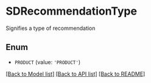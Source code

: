 # SDRecommendationType

Signifies a type of recommendation

## Enum

* `PRODUCT` (value: `'PRODUCT'`)

[[Back to Model list]](../README.md#documentation-for-models) [[Back to API list]](../README.md#documentation-for-api-endpoints) [[Back to README]](../README.md)


